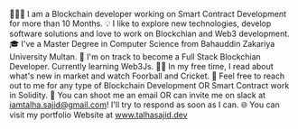 👨🏻‍💻 I am a Blockchain developer working on Smart Contract Development for more than 10 Months.
💡 I like to explore new technologies, develop software solutions and love to work on Blockchian and Web3 development.
🎓 I've a Master Degree in Computer Science from Bahauddin Zakariya University Multan.
🌱 I'm on track to become a Full Stack Blockchian Developer. Currently learning Web3Js.
✍🏻 In my free time, I read about what's new in market and watch Foorball and Cricket.
💬 Feel free to reach out to me for any type of Blockchain Development OR Smart Contract work in Solidity.
📨 You can shoot me an email OR can invite me on slack at iamtalha.sajid@gmail.com! I'll try to respond as soon as I can.
🌐 You can visit my portfolio Website at www.talhasajid.dev 
